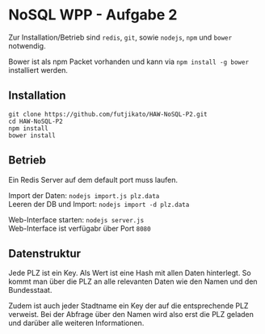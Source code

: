 # NoSQL WPP - Aufgabe 2

Zur Installation/Betrieb sind `redis`, `git`, sowie `nodejs`, `npm` und `bower` notwendig.

Bower ist als npm Packet vorhanden und kann via `npm install -g bower` installiert werden.

## Installation 

```
git clone https://github.com/futjikato/HAW-NoSQL-P2.git
cd HAW-NoSQL-P2
npm install
bower install
```

## Betrieb

Ein Redis Server auf dem default port muss laufen.

Import der Daten: `nodejs import.js plz.data`  
Leeren der DB und Import: `nodejs import -d plz.data`

Web-Interface starten: `nodejs server.js`  
Web-Interface ist verfügabr über Port `8080`

## Datenstruktur

Jede PLZ ist ein Key. Als Wert ist eine Hash mit allen Daten hinterlegt. So kommt man über die PLZ an alle relevanten Daten wie den Namen und den Bundesstaat.

Zudem ist auch jeder Stadtname ein Key der auf die entsprechende PLZ verweist. Bei der Abfrage über den Namen wird also erst die PLZ geladen und darüber alle weiteren Informationen.
